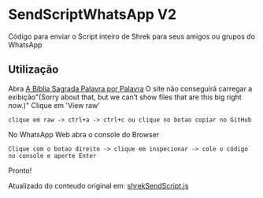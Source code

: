 # SendScriptWhatsApp V2 

Código para enviar o Script inteiro de Shrek para seus amigos ou grupos do WhatsApp

## Utilização

Abra [A Bíblia Sagrada Palavra por Palavra](https://github.com/leocodorna13/ScriptMsgWhatsApp/blob/main/A%20B%C3%ADblia%20Sagrada%20Palavra%20por%20Palavra)
O site não conseguirá carregar a exibição"(Sorry about that, but we can’t show files that are this big right now.)"
Clique em 'View raw'

``clique em raw -> ctrl+a -> ctrl+c ou clique no botao copiar no GitHub``

No WhatsApp Web abra o console do Browser

``Clique com o botao direito -> clique em inspecionar -> cole o código no console e aperte Enter``

Pronto!

Atualizado do conteudo original em: [shrekSendScript.js](https://github.com/Matt-Fontes/SendScriptWhatsApp)
